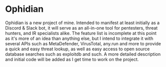 # Ophidian
Ophidian is a new project of mine. Intended to manifest at least initially as a Discord &amp; Slack bot, it will serve as an all-in-one tool for pentesters, threat hunters, and IR specialists alike. The feature list is incomplete at this point as it's more of an idea than anything else, but I intend to integrate it with several APIs such as MetaDefender, VirusTotal, any.run and more to provide a quick and easy threat lookup, as well as easy access to open source database searches such as exploitdb and such. A more detailed description and initial code will be added as I get time to work on the project.
